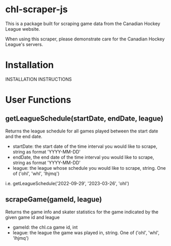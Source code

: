 # chl-scraper-js

This is a package built for scraping game data from the Canadian Hockey League website.

When using this scraper, please demonstrate care for the Canadian Hockey League's servers.

# Installation

INSTALLATION INSTRUCTIONS

# User Functions

## getLeagueSchedule(startDate, endDate, league)

Returns the league schedule for all games played between the start date and the end date.

- startDate: the start date of the time interval you would like to scrape, string as format 'YYYY-MM-DD'
- endDate, the end date of the time interval you would like to scrape, string as format 'YYYY-MM-DD'
- league: the league whose schedule you would like to scrape, string. One of ('ohl', 'whl', 'lhjmq')

i.e. getLeagueSchedule('2022-09-29', '2023-03-26', 'ohl')

## scrapeGame(gameId, league)

Returns the game info and skater statistics for the game indicated by the given game id and league

- gameId: the chl.ca game id, int
- league: the league the game was played in, string. One of ('ohl', 'whl', 'lhjmq')
